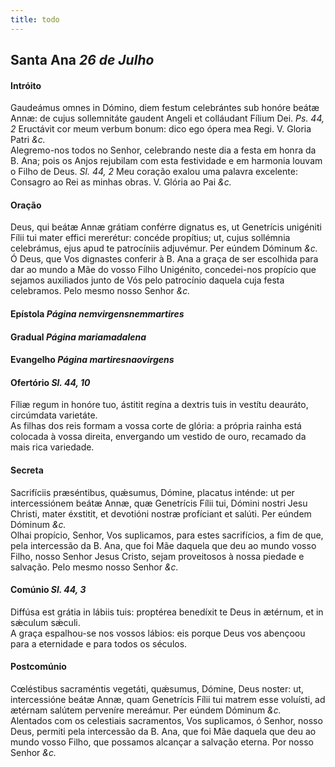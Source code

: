 ```yaml
---
title: todo
---
```

<h2 class="text-center">Santa Ana <em>26 de Julho</em></h2>

<h4 class="text-center">Intróito</h4>
<div class="container-fluid">
<div class="row">
<div class="dropcap text-justify">
Gaudeámus omnes in Dómino, diem festum celebrántes sub honóre beátæ Annæ: de cujus sollemnitáte gaudent Angeli et colláudant Fílium Dei. <em>Ps. 44, 2</em> Eructávit cor meum verbum bonum: dico ego ópera mea Regi.
V. Gloria Patri <em>&c.</em>
</div>
<div class="dropcap text-justify">
Alegremo-nos todos no Senhor, celebrando neste dia a festa em honra da B. Ana; pois os Anjos rejubilam com esta festividade e em harmonia louvam o Filho de Deus. <em>Sl. 44, 2</em> Meu coração exalou uma palavra excelente: Consagro ao Rei as minhas obras.
V. Glória ao Pai <em>&c.</em>
</div>
</div>
</div>

<h4 class="text-center">Oração</h4>
<div class="container-fluid">
<div class="row">
<div class="dropcap text-justify">
Deus, qui beátæ Annæ grátiam conférre dignatus es, ut Genetrícis unigéniti Fílii tui mater effici mererétur: concéde propítius; ut, cujus sollémnia celebrámus, ejus apud te patrocíniis adjuvémur. Per eúndem Dóminum <em>&c.</em>
</div>
<div class="dropcap text-justify">
Ó Deus, que Vos dignastes conferir à B. Ana a graça de ser escolhida para dar ao mundo a Mãe do vosso Filho Unigénito, concedei-nos propício que sejamos auxiliados junto de Vós pelo patrocínio daquela cuja festa celebramos. Pelo mesmo nosso Senhor <em>&c.</em>
</div>
</div>
</div>

<h4 class="text-center">Epístola <em>Página nemvirgensnemmartires</em></h4>

<h4 class="text-center">Gradual <em>Página mariamadalena</em></h4>

<h4 class="text-center">Evangelho <em>Página martiresnaovirgens</em></h4>

<h4 class="text-center">Ofertório <em>Sl. 44, 10</em></h4>
<div class="container-fluid">
<div class="row">
<div class="dropcap text-justify">
Fíliæ regum in honóre tuo, ástitit regína a dextris tuis in vestítu deauráto, circúmdata varietáte.
</div>
<div class="dropcap text-justify">
As filhas dos reis formam a vossa corte de glória: a própria rainha está colocada à vossa direita, envergando um vestido de ouro, recamado da mais rica variedade.
</div>
</div>
</div>

<h4 class="text-center">Secreta</h4>
<div class="container-fluid">
<div class="row">
<div class="dropcap text-justify">
Sacrifíciis præséntibus, quǽsumus, Dómine, placatus inténde: ut per intercessiónem beátæ Annæ, quæ Genetrícis Fílii tui, Dómini nostri Jesu Christi, mater éxstitit, et devotióni nostræ profíciant et salúti. Per eúndem Dóminum <em>&c.</em>
</div>
<div class="dropcap text-justify">
Olhai propício, Senhor, Vos suplicamos, para estes sacrifícios, a fim de que, pela intercessão da B. Ana, que foi Mãe daquela que deu ao mundo vosso Filho, nosso Senhor Jesus Cristo, sejam proveitosos à nossa piedade e salvação. Pelo mesmo nosso Senhor <em>&c.</em>
</div>
</div>
</div>

<h4 class="text-center">Comúnio <em>Sl. 44, 3</em></h4>
<div class="container-fluid">
<div class="row">
<div class="dropcap text-justify">
Diffúsa est grátia in lábiis tuis: proptérea benedíxit te Deus in ætérnum, et in sǽculum sǽculi.
</div>
<div class="dropcap text-justify">
A graça espalhou-se nos vossos lábios: eis porque Deus vos abençoou para a eternidade e para todos os séculos.
</div>
</div>
</div>

<h4 class="text-center">Postcomúnio</h4>
<div class="container-fluid">
<div class="row">
<div class="dropcap text-justify">
Cœléstibus sacraméntis vegetáti, quǽsumus, Dómine, Deus noster: ut, intercessióne beátæ Annæ, quam Genetrícis Fílii tui matrem esse voluísti, ad ætérnam salútem perveníre mereámur. Per eúndem Dóminum <em>&c.</em>
</div>
<div class="dropcap text-justify">
Alentados com os celestiais sacramentos, Vos suplicamos, ó Senhor, nosso Deus, permiti pela intercessão da B. Ana, que foi Mãe daquela que deu ao mundo vosso Filho, que possamos alcançar a salvação eterna. Por nosso Senhor <em>&c.</em>
</div>
</div>
</div>
